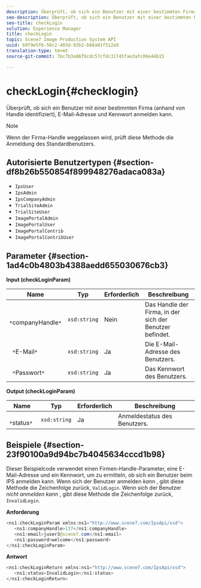 ```yaml
---
description: Überprüft, ob sich ein Benutzer mit einer bestimmten Firma (anhand von Handle identifiziert), E-Mail-Adresse und Kennwort anmelden kann.
seo-description: Überprüft, ob sich ein Benutzer mit einer bestimmten Firma (anhand von Handle identifiziert), E-Mail-Adresse und Kennwort anmelden kann.
seo-title: checkLogin
solution: Experience Manager
title: checkLogin
topic: Scene7 Image Production System API
uuid: 69f9e5f6-50c2-403d-93b2-b84a01f512a9
translation-type: tm+mt
source-git-commit: 7bc7b3a86fbcdc57cfdc31745fae3afc06e44b15

---
```



# checkLogin{#checklogin}

Überprüft, ob sich ein Benutzer mit einer bestimmten Firma (anhand von Handle identifiziert), E-Mail-Adresse und Kennwort anmelden kann.

>[!NOTE]
>
>Wenn der Firma-Handle weggelassen wird, prüft diese Methode die Anmeldung des Standardbenutzers.

## Autorisierte Benutzertypen {#section-df8b26b550854f899948276adaca083a}

* `IpsUser`
* `IpsAdmin`
* `IpsCompanyAdmin`
* `TrialSiteAdmin`
* `TrialSiteUser`
* `ImagePortalAdmin`
* `ImagePortalUser`
* `ImagePortalContrib`
* `ImagePortalContribUser`

## Parameter {#section-1ad4c0b4803b4388aedd655030676cb3}

**Input (checkLoginParam)**

| Name | Typ | Erforderlich | Beschreibung |
|---|---|---|---|
| ` *`companyHandle`*` | `xsd:string` | Nein | Das Handle der Firma, in der sich der Benutzer befindet. |
| ` *`E-Mail`*` | `xsd:string` | Ja | Die E-Mail-Adresse des Benutzers. |
| ` *`Passwort`*` | `xsd:string` | Ja | Das Kennwort des Benutzers. |

**Output (checkLoginParam)**

| Name | Typ | Erforderlich | Beschreibung |
|---|---|---|---|
| ` *`status`*` | `xsd:string` | Ja | Anmeldestatus des Benutzers. |

## Beispiele {#section-23f90100a9d94bc7b4045634cccd1b98}

Dieser Beispielcode verwendet einen Firmen-Handle-Parameter, eine E-Mail-Adresse und ein Kennwort, um zu ermitteln, ob sich ein Benutzer beim IPS anmelden kann. Wenn sich der Benutzer anmelden *kann* , gibt diese Methode die Zeichenfolge zurück, `ValidLogin`. Wenn sich der Benutzer *nicht anmelden kann* , gibt diese Methode die Zeichenfolge zurück, `InvalidLogin`.

**Anforderung**

```java
<ns1:checkLoginParam xmlns:ns1="http://www.scene7.com/IpsApi/xsd">
   <ns1:companyHandle>137</ns1:companyHandle>
   <ns1:email>juser3@scene7.com</ns1:email>
   <ns1:password>welcome</ns1:password>
</ns1:checkLoginParam>
```

**Antwort**

```java
<ns1:checkLoginReturn xmlns:ns1="http://www.scene7.com/IpsApi/xsd">
   <ns1:status>InvalidLogin</ns1:status>
</ns1:checkLoginReturn>
```

